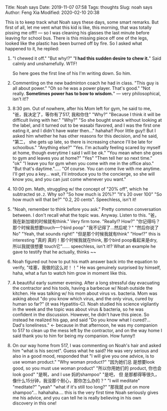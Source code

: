 Title: Noah says
Date: 2019-11-07 07:58
Tags: thoughts
Slug: noah says
Author: Feng Xia
Modified: 2020-02-10 20:38

This is to keep track what Noah says these days, some smart
remarks. But first of all, let me vent what this kid is like, this
morning, that was totally pissing me off!! &mdash; so I was cleaning
his glasses the last minute before leaving for school bus. There is
this missing piece off one of the legs, looked like the plastic has
been burned off by fire. So I asked what happened to it, he replied:

1. "I chewed it off." "But why!?" "**I had this sudden desire to chew
   it.**" Said calmly and unshamefully. WTF!
   
     So here goes the first line of his I'm writing down. So him.

2. Commenting on the new badminton coach he had in class. "This guy is
   all about power." "Oh so he was a power player. That's good."  "Not
   really. **Sometimes power has to bow to wisdom.**" &mdash; very
   philosophical, isn't it!?
   
3. 8:30 pm. Out of nowhere, after his Mom left for gym, he said to me,
   "爸，我决定了，等你有了517, 我和你住" "Why?" "Because I think it
   will be difficult living with her." "Why?" "So she bought snack
   without looking at the label, and it turned out to be wasabi
   flavored, and I was the first one eating it, and I didn't have
   water then..."  hahaha!! Poor little guy!! But I asked him whether
   he has other reasons for this decision, and he said, "第二， she
   gets up late, so there is increasing chance I'll be late for
   schoolbus."  "Anything else?" "Yes. I'm actually feeling scared by
   myself at home, though everytime I said I will be ok." "You mean
   when she goes to gym and leaves you at home?" "Yes" "Then tell her
   so next time." "ok" "I leave you for gym when you come with me in
   the office also." "But that's daytime."..... "Of course. You can
   come live with me anytime. I'll get you a key... wait, I'll
   introduce you to the concierge, so she will know you, and you can
   just come whenever you want."

4. 10:00 pm. Math, struggling w/ the concept of "20% off", which he
   subtracted `$0.2`. Why so? "So how much is 20%?" "It's 20 over 100"
   "So how much will that be?" "0.2, 20 cents". Speechless, isn't it!

5. "Noah, remember to think before you ask." Pretty common
   conversation between. I don't recall what the topic
   was. Anyway. Listen to this. "爸， 我在新加坡的时候就有think." Very
   firm tone. "Really!? How?" "你记得吗？那个时候我想要touch一个bird
   poop" "我不记得了...然后呢？" "然后你说了No" "Yeah, that sounds
   right!" "但是那个时候我就有think" "How!?" this is interesting "真的
   真的！那个时候我就在think, 那个bird poop看起来是dry, 所以我就很想要
   touch它"...... speechless, isn't it!? What an example he gave to
   testify that he actually, thinks ~~

6. Noah figured out how to put his math answer back into the equation
   to verify, "哇塞，我做的这么对！！" He was genuinely surprised by
   himself, haha, what a fun to watch him grow in moment like this.

7. A beautiful early summer evening. After a long stressful day
   evacuating the contractor and his tools, having a barbecue w/ Noah
   outside the kitchen. He was talking w/ his mom about virus
   vs. bacteria. Mom was asking about "do you know which virus, and
   the only virus, cured by human so far?" (it was Hypatitis-C). Noah
   studied his science vigilantly in the week and the topic was about
   virus & bacteria, so he was confident in the discussion. However,
   he didn't have this piece. So instead he realized his gap, and said
   "Do you know what I cured?... Dad's loneliness." &larr; because in
   that afternoon, he was my companion to 517 to clean up the mess
   left by the contractor, and on the way home I said thank you to him
   for being my companion. How funny!!
   
8. On our way home from 517, I was commenting on Noah's hair and asked
   him "what is his secret". Guess what he said? He was very serious
   and also in a good mood, responded that "I will give you one
   advice, is to use woman product." "Why woman product?" "因为她们总
   是想要look good, so you must use woman product" "所以你用她们的
   product, 你也会look good" "是啊，and I use 妈的shampoo" "是吧， 但
   是那都得等很久，像什么15分钟，我没那个耐心，那你怎么办的？" "I will
   meditate" "meditate?" "yeah" "what if it's still too long?" "那我就
   put on more shampoo"... hahahaha.... this is the very first time
   Noah seriously gives me his advice, and you can tell he is really
   believing in his own discovery in this one!
